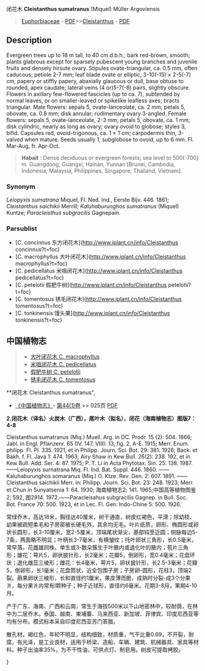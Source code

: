 闭花木 **Cleistanthus sumatranus** (Miquel) Müller Argoviensis

> [Euphorbiaceae](http://www.iplant.cn/info/Euphorbiaceae?t=foc) - [PDF](http://www.iplant.cn/foc/pdf/Euphorbiaceae.pdf)>>[Cleistanthus](http://www.iplant.cn/info/Cleistanthus?t=foc) - [PDF](http://www.iplant.cn/foc/pdf/Cleistanthus.pdf)

## Description

Evergreen trees up to 18 m tall, to 40 cm d.b.h.; bark red-brown, smooth; plants glabrous except for sparsely pubescent young branches and juvenile fruits and densely hirsute ovary. Stipules ovate-triangular, ca. 0.5 mm, often caducous; petiole 2-7 mm; leaf blade ovate or elliptic, 3-10(-15) × 2-5(-7) cm, papery or stiffly papery, abaxially glaucous or dull, base obtuse to rounded, apex caudate; lateral veins (4 or)5-7(-8) pairs, slightly obscure. Flowers in axillary few-flowered fascicles (up to ca. 7), subtended by normal leaves, or on smaller-leaved or spikelike leafless axes; bracts triangular. Male flowers: sepals 5, ovate-lanceolate, ca. 2 mm; petals 5, obovate, ca. 0.8 mm; disk annular; rudimentary ovary 3-angled. Female flowers: sepals 5, ovate-lanceolate, 2-3 mm; petals 5, obovate, ca. 1 mm; disk cylindric, nearly as long as ovary; ovary ovoid to globose; styles 3, bifid. Capsules red, ovoid-trigonous, ca. 1 × 1 cm; carpodermis thin, 3-valved when mature. Seeds usually 1, subglobose to ovoid, up to 6 mm. Fl. Mar-Aug, fr. Apr-Oct.

> **Habait** : 
> Dense deciduous or evergreen forests; sea level to 500(-700) m. Guangdong, Guangxi, Hainan, Yunnan [Brunei, Cambodia, Indonesia, Malaysia, Philippines, Singapore, Thailand, Vietnam].

### Synonym
*Leiopyxis sumatrana* Miquel, Fl. Ned. Ind., Eerste Bijv. 446. 1861; *Cleistanthus saichikii* Merrill; *Kaluhaburunghos sumatranus* (Miquel) Kuntze; *Paracleisthus subgracilis* Gagnepain.

### Parsublist

* [C.  concinnus  东方闭花木](http://www.iplant.cn/info/Cleistanthus concinnus?t=foc)
* [C.  macrophyllus  大叶闭花木](http://www.iplant.cn/info/Cleistanthus macrophyllus?t=foc)
* [C.  pedicellatus  米咀闭花木](http://www.iplant.cn/info/Cleistanthus pedicellatus?t=foc)
* [C.  petelotii  假肥牛树](http://www.iplant.cn/info/Cleistanthus petelotii?t=foc)
* [C.  tomentosus  锈毛闭花木](http://www.iplant.cn/info/Cleistanthus tomentosus?t=foc)
* [C.  tonkinensis  馒头果](http://www.iplant.cn/info/Cleistanthus tonkinensis?t=foc)

## 中国植物志

> * [大叶闭花木  C.  macrophyllus](Cleistanthus-macrophyllus-大叶闭花木.md)
> * [米咀闭花木  C.  pedicellatus](Cleistanthus-pedicellatus-米咀闭花木.md)
> * [假肥牛树  C.  petelotii](Cleistanthus-petelotii-假肥牛树.md)
> * [锈毛闭花木  C.  tomentosus](Cleistanthus-tomentosus-锈毛闭花木.md)

**闭花木 Cleistanthus sumatranus",

* [《中国植物志》](http://www.iplant.cn/frps)- [第44(1)卷](http://www.iplant.cn/frps/vol/44(1)) >> 025页 [PDF](http://www.iplant.cn/frps/pdf/44(1)/025.PDF)

**2.闭花木（译名）火炭木（广西），尾叶木（拟名），闭花（海南植物志）图版7：4-8**

Cleistanthus sumatranus (Miq.) Muell. Arg. in DC. Prodr. 15 (2): 504. 1866; Jabl. in Engl. Pflanzenr. 65 (IV. 147. VIII): 13, fig. 2, A-E. 1915; Merr. Enum. philipp. Fl. Pl. 335. 1921, et in Philipp. Journ. Sci. Bot. 29: 381. 1926; Back. et Bakh. f. Fl. Java 1: 474. 1963; Airy Shaw in Kew Bull. 26(2): 238. 192, et in Kew Bull. Add. Ser. 4: 87. 1975; P. T. Li in Acta Phytotax. Sin. 25: 138. 1987. ——Leiopyxis surnatrana Miq. Fl. Ind. Bat. Suppl. 446. 1860. ——Kaluhaburunghos somaranus (Miq.) O. Ktze. Rev. Gen. 2: 607. 1891. ——Cleistanthus saichikii Merr. in: Philipp. Journ. Sci. Bot. 23: 248. 1923; Merr. et Chun in Sunyatsenia 1: 64. 1930; 海南植物志2; 141. 1965;中国高等植物图鉴2; 592, 图2914. 1972.——Paracleisahus subgracilis Gagnep. in Bull. Soc. Bot. France 70: 500. 1923, et in Lec. Fl. Gen. Indo-Chine 5: 500. 1926.

常绿乔木，高达18米，胸径达40厘米，树干通直，树皮红褐色，平滑；除幼枝、幼果被疏短柔毛和子房密被长硬毛外，其余均无毛。叶片纸质，卵形、椭圆形或卵状长圆形，长3-10厘米，宽2-5厘米，顶端尾状渐尖，基部钝至近圆；侧脉每边5-7条，两面略不明显；叶柄长3-7毫米，有横皱纹；托叶卵状三角形，长0.5毫米，常早落。花雌雄同株，单生或3-数朵簇生于叶腋内或退化叶的腋内；苞片三角形；雄花：萼片5，卵状披针形，长2毫米；花瓣5，倒卵形，宽0.4毫米；花盘环状；退化雌蕊三棱形；雌花：长4毫米，萼片5，卵状披针形，长2.5-3毫米；花瓣5，倒卵形，长1毫米；花盘筒状，近全包围子房；子房卵-圆形，花柱3，顶端2裂。蒴果卵状三棱形，长和直径约1厘米，果皮薄而脆，成熟时分裂-成3个分果爿，每分果爿内常有l颗种子；种子近球形，直径约6毫米。花期3-8月，果期4-10月。

产于广东、海南、广西和云南，常生于海拔500米以下山地密林中，较耐荫，在林中为二层乔木。泰国、越南、柬埔寨、马来西亚、新加坡、菲律宾、印度尼西亚等均有分布。模式标本采自印度尼西亚苏门答腊。

散孔材，褐红色，年轮不明显，结构细致，材质重，气干比重0.69，不开裂，耐腐，有光泽，是工业良材，适用于桥梁、造船、车辆、建筑、机械器具、家具等材料。种子出油率35%，为不干性油，可供点灯、制皂用。树皮可提取栲胶。

}